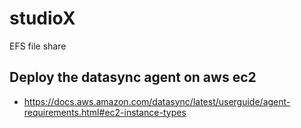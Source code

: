 # studioX

EFS file share

## Deploy the datasync agent on aws ec2

 - https://docs.aws.amazon.com/datasync/latest/userguide/agent-requirements.html#ec2-instance-types
 